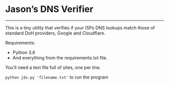 # Jason’s DNS Verifier  
---  

This is a tiny utility that verifies if your ISPs DNS lookups match those of standard DoH providers, Google and Cloudflare.

Requirements:
- Python 3.6
- And everything from the requirements.txt file.

You’ll need a text file full of sites, one per line.
  
`python jdv.py 'filename.txt'` to run the program